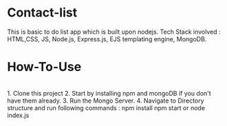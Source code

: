 # Contact-list
This is basic to do list app which is built upon nodejs. Tech Stack involved : HTML,CSS, JS, Node.js, Express.js, EJS templating engine, MongoDB.
<br>
<h1>How-To-Use</h1>
<br>
1. Clone this project
2. Start by installing npm and mongoDB if you don't have them already.
3. Run the Mongo Server.
4. Navigate to Directory structure and run following commands :
npm install 
npm start or node index.js
